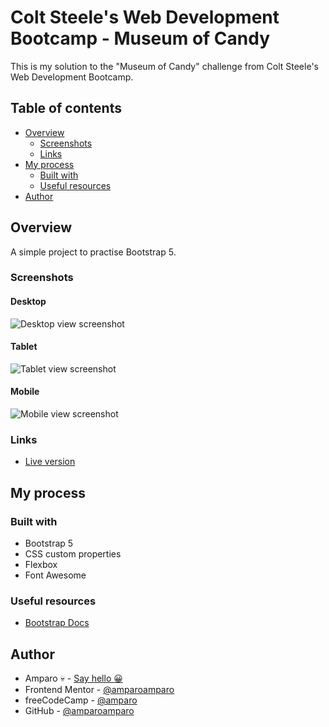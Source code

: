 # Colt Steele's Web Development Bootcamp - Museum of Candy

This is my solution to the "Museum of Candy" challenge from Colt Steele's Web Development Bootcamp.

## Table of contents

- [Overview](#overview)
  - [Screenshots](#screenshots)
  - [Links](#links)
- [My process](#my-process)
  - [Built with](#built-with)
  - [Useful resources](#useful-resources)
- [Author](#author)

## Overview

A simple project to practise Bootstrap 5.

### Screenshots

#### Desktop

![Desktop view screenshot](screenshots/desktop-screenshot.png)

#### Tablet

![Tablet view screenshot](screenshots/tablet-screenshot.png)

#### Mobile

![Mobile view screenshot](screenshots/mobile-screenshot.png)

### Links

- [Live version]([https://amparoamparo.github.io/colt-steele-bootcamp-museum-of-candy/](https://colt-steele-museum-of-candy.vercel.app/))

## My process

### Built with

- Bootstrap 5
- CSS custom properties
- Flexbox
- Font Awesome

### Useful resources

- [Bootstrap Docs](https://getbootstrap.com/docs/5.2)

## Author

- Amparo 💀 - [Say hello 😀](mailto:hello@amparo.ooo?subject=Hello%20from%20GitHub)
- Frontend Mentor - [@amparoamparo](https://www.frontendmentor.io/profile/amparoamparo)
- freeCodeCamp - [@amparo](https://freecodecamp.org/amparo)
- GitHub - [@amparoamparo](https://www.github.com/amparoamparo)
